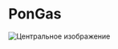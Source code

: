  # PonGas

<html lang="ru">
<head>
    <meta charset="UTF-8">
    <meta name="viewport" content="width=device-width, initial-scale=1.0">
    <title>barabuka</title>
    <link rel="stylesheet" href="style.css">
    <link rel="shortcut icon" href="images/icon/gas.png" />
</head>
<body>
    <div class="container" onclick="playAudio()">
        <img src="images/5x30.gif" alt="Центральное изображение">
        <audio id="myAudio" loop>
            <source src="Music/pon.ogg" type="audio/ogg">
            Ваш браузер не поддерживает аудио элемент.
        </audio>
    </div>
    <script src="script.js"></script>
</body>
</html>
